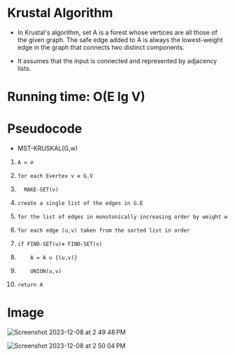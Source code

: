 # Krustal Algorithm
- In Krustal's algorithm, set A is a forest whose vertices are all those of the given graph. The safe edge added to A is always the lowest-weight edge in the graph that connects two distinct components. 

- It assumes that the input is connected and represented by adjacency lists.

# Running time: O(E lg V)

# Pseudocode
 - MST-KRUSKAL(G,w)
 1.     A = ∅ 
 2.     for each Evertex v ∊ G.V
 3.       MAKE-SET(v)
 4.     create a single list of the edges in G.E
 5.     for the list of edges in monotonically increasing order by weight w
 6.     for each edge (u,v) taken from the sorted list in order 
 7.     if FIND-SET(u)≉ FIND-SET(v)
 8.         A = A ∪ {(u,v)}
 9.         UNION(u,v)
 10.     return A

# Image
![Screenshot 2023-12-08 at 2 49 48 PM](https://github.com/aime-byiringiro/Minimum-Spanning-Trees/assets/85495866/703d4863-463a-4e03-952f-a78ecbfa4a8a)


![Screenshot 2023-12-08 at 2 50 04 PM](https://github.com/aime-byiringiro/Minimum-Spanning-Trees/assets/85495866/365c2bfa-ddf4-4b89-bc63-0721d2c09fe5)


